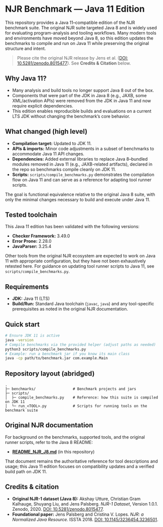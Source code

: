 # NJR Benchmark — Java 11 Edition

This repository provides a Java 11–compatible edition of the NJR benchmark suite. The original NJR suite targeted Java 8 and is widely used for evaluating program-analysis and tooling workflows. Many modern tools and environments have moved beyond Java 8, so this edition updates the benchmarks to compile and run on Java 11 while preserving the original structure and intent.

> Please cite the original NJR release by Jens et al. ([DOI: 10.5281/zenodo.8015477](https://doi.org/10.5281/zenodo.8015477)). See **Credits & Citation** below.

## Why Java 11?

* Many analysis and build tools no longer support Java 8 out of the box.
* Components that were part of the JDK in Java 8 (e.g., JAXB, some XML/activation APIs) were removed from the JDK in Java 11 and now require explicit dependencies.
* This edition enables reproducible builds and evaluations on a current LTS JDK without changing the benchmark’s core behavior.

## What changed (high level)

* **Compilation target:** Updated to JDK 11.
* **APIs & imports:** Minor code adjustments in a subset of benchmarks to accommodate Java 11 API changes.
* **Dependencies:** Added external libraries to replace Java 8–bundled modules removed in Java 11 (e.g., JAXB-related artifacts), declared in the repo so benchmarks compile cleanly on JDK 11.
* **Scripts:** `scripts/compile_benchmarks.py` demonstrates the compilation flow on Java 11 and can serve as a reference for adapting tool runner scripts.

The goal is functional equivalence relative to the original Java 8 suite, with only the minimal changes necessary to build and execute under Java 11.

## Tested toolchain

This Java 11 edition has been validated with the following versions:

* **Checker Framework:** 3.49.0
* **Error Prone:** 2.28.0
* **JavaParser:** 3.25.4

Other tools from the original NJR ecosystem are expected to work on Java 11 with appropriate configuration, but they have not been exhaustively retested here. For guidance on updating tool runner scripts to Java 11, see `scripts/compile_benchmarks.py`.

## Requirements

* **JDK:** Java 11 (LTS)
* **Build/Run:** Standard Java toolchain (`javac`, `java`) and any tool-specific prerequisites as noted in the original NJR documentation.

## Quick start

```bash
# Ensure JDK 11 is active
java -version
# Compile benchmarks via the provided helper (adjust paths as needed)
python3 scripts/compile_benchmarks.py
# Example: run a benchmark jar if you know its main class
java -cp path/to/benchmark.jar com.example.Main
```

## Repository layout (abridged)

```
.
├─ benchmarks/                 # Benchmark projects and jars
├─ scripts/
│  ├─ compile_benchmarks.py    # Reference: how this suite is compiled on JDK 11
│  └─ run_<TOOL>.py            # Scripts for running tools on the benchmark suite
```

## Original NJR documentation

For background on the benchmarks, supported tools, and the original runner scripts, refer to the Java 8 README:

* [**README\_NJR\_J8.md**](README_NJR_J8.md) (in this repository)

That document remains the authoritative reference for tool descriptions and usage; this Java 11 edition focuses on compatibility updates and a verified build path on JDK 11.

## Credits & citation

* **Original NJR-1 dataset (Java 8):** Akshay Utture, Christian Gram Kalhauge, Shuyang Liu, and Jens Palsberg. *NJR-1 Dataset*, Version 1.0.1. Zenodo, 2020. [DOI: 10.5281/zenodo.8015477](https://doi.org/10.5281/zenodo.8015477).
* **Foundational paper:** Jens Palsberg and Cristina V. Lopes. *NJR: a Normalized Java Resource.* ISSTA 2018. [DOI: 10.1145/3236454.3236501](https://doi.org/10.1145/3236454.3236501).
